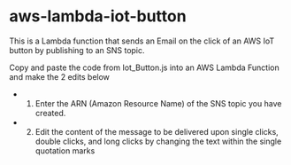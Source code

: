 # aws-lambda-iot-button

This is a Lambda function that sends an Email on the click of an AWS IoT
button by publishing to an SNS topic.

Copy and paste the code from Iot_Button.js into an AWS Lambda Function and make the 2 edits below

 * 1. Enter the ARN (Amazon Resource Name) of the SNS topic you have created.
 * 2. Edit the content of the message to be delivered upon single clicks, double clicks, and 
      long clicks by changing the text within the single quotation marks
